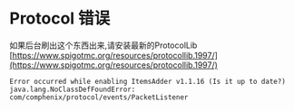 # Protocol 错误

如果后台刷出这个东西出来,请安装最新的ProtocolLib [https://www.spigotmc.org/resources/protocollib.1997/](https://www.spigotmc.org/resources/protocollib.1997/)

```text
Error occurred while enabling ItemsAdder v1.1.16 (Is it up to date?)
java.lang.NoClassDefFoundError: com/comphenix/protocol/events/PacketListener
```

